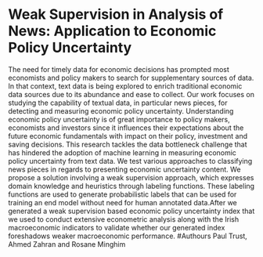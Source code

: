 # Weak Supervision in Analysis of News: Application to Economic Policy Uncertainty
The need for timely data for economic decisions has prompted  most economists and policy makers to search for supplementary sources of data. In that context, text data is being explored to enrich traditional economic data sources due to its abundance and ease to collect. Our work  focuses on studying the capability of textual data, in particular news pieces, for detecting and measuring economic policy uncertainty. Understanding economic policy uncertainty is of great importance to policy makers, economists and investors since it influences  their expectations about the future economic fundamentals with impact on their policy, investment and saving decisions. This research tackles the data bottleneck challenge that has hindered the adoption of machine learning in measuring economic policy uncertainty from text data. We test various approaches to classifying news pieces in regards to presenting economic uncertainty content. We propose a solution involving a weak supervision approach, which expresses domain knowledge and heuristics through labeling functions. These labeling functions are used to generate probabilistic labels that can be used for training an end model without need for human annotated data.After we generated a weak supervision based economic policy uncertainty index that we used to conduct extensive econometric analysis along with the Irish macroeconomic indicators to validate whether our generated index foreshadows weaker macroeconomic performance.
#Authours
Paul Trust, Ahmed Zahran and Rosane Minghim
